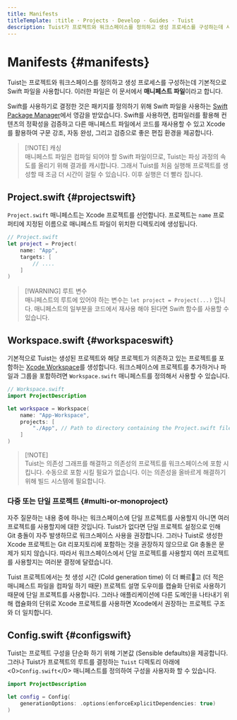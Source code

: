 ```yaml
---
title: Manifests
titleTemplate: :title · Projects · Develop · Guides · Tuist
description: Tuist가 프로젝트와 워크스페이스를 정의하고 생성 프로세스를 구성하는데 사용하는 매니페스트 파일에 대해 알아봅니다.
---
```


# Manifests {#manifests}

Tuist는 프로젝트와 워크스페이스를 정의하고 생성 프로세스를 구성하는데 기본적으로 Swift 파일을 사용합니다. 이러한 파일은 이 문서에서 **매니페스트 파일**이라고 합니다.

Swift를 사용하기로 결정한 것은 패키지를 정의하기 위해 Swift 파일을 사용하는 [Swift Package Manager](https://www.swift.org/documentation/package-manager/)에서 영감을 받았습니다. Swift를 사용하면, 컴파일러를 활용해 컨텐츠의 정확성을 검증하고 다른 매니페스트 파일에서 코드를 재사용할 수 있고 Xcode를 활용하여 구문 강조, 자동 완성, 그리고 검증으로 좋은 편집 환경을 제공합니다.

> [!NOTE] 캐싱\
> 매니페스트 파일은 컴파일 되어야 할 Swift 파일이므로, Tuist는 파싱 과정의 속도를 올리기 위해 결과를 캐시합니다. 그래서 Tuist를 처음 실행해 프로젝트를 생성할 때 조금 더 시간이 걸릴 수 있습니다. 이후 실행은 더 빨라 집니다.

## Project.swift {#projectswift}

<LocalizedLink href="/references/project-description/structs/project">`Project.swift`</LocalizedLink> 매니페스트는 Xcode 프로젝트를 선언합니다. 프로젝트는 `name` 프로퍼티에 지정된 이름으로 매니페스트 파일이 위치한 디렉토리에 생성됩니다.

```swift
// Project.swift
let project = Project(
    name: "App",
    targets: [
        // ....
    ]
)
```

> [!WARNING] 루트 변수\
> 매니페스트의 루트에 있어야 하는 변수는 `let project = Project(...)` 입니다. 매니페스트의 일부분을 코드에서 재사용 해야 된다면 Swift 함수를 사용할 수 있습니다.

## Workspace.swift {#workspaceswift}

기본적으로 Tuist는 생성된 프로젝트와 해당 프로젝트가 의존하고 있는 프로젝트를 포함하는 [Xcode Workspace](https://developer.apple.com/documentation/xcode/projects-and-workspaces)를 생성합니다. 워크스페이스에 프로젝트를 추가하거나 파일과 그룹을 포함하려면 <LocalizedLink href="/references/project-description/structs/workspace">`Workspace.swift`</LocalizedLink> 매니페스트를 정의해서 사용할 수 있습니다.

```swift
// Workspace.swift
import ProjectDescription

let workspace = Workspace(
    name: "App-Workspace",
    projects: [
        "./App", // Path to directory containing the Project.swift file
    ]
)
```

> [!NOTE]\
> Tuist는 의존성 그래프를 해결하고 의존성의 프로젝트를 워크스페이스에 포함 시킵니다. 수동으로 포함 시킬 필요가 없습니다. 이는 의존성을 올바르게 해결하기 위해 빌드 시스템에 필요합니다.

### 다중 또는 단일 프로젝트 {#multi-or-monoproject}

자주 질문하는 내용 중에 하나는 워크스페이스에 단일 프로젝트를 사용할지 아니면 여러 프로젝트를 사용할지에 대한 것입니다. Tuist가 없다면 단일 프로젝트 설정으로 인해 Git 충돌이 자주 발생하므로 워크스페이스 사용을 권장합니다. 그러나 Tuist로 생성한 Xcode 프로젝트는 Git 리포지토리에 포함하는 것을 권장하지 않으므로 Git 충돌은 문제가 되지 않습니다. 따라서 워크스페이스에서 단일 프로젝트를 사용할지 여러 프로젝트를 사용할지는 여러분 결정에 달렸습니다.

Tuist 프로젝트에서는 첫 생성 시간 (Cold generation time) 이 더 빠르고 (더 적은 매니페스트 파일을 컴파일 하기 때문) <LocalizedLink href="/guides/develop/projects/code-sharing">프로젝트 설명 도우미</LocalizedLink>를 캡슐화 단위로 사용하기 때문에 단일 프로젝트를 사용합니다. 그러나 애플리케이션에 다른 도메인을 나타내기 위해 캡슐화의 단위로 Xcode 프로젝트를 사용하면 Xcode에서 권장하는 프로젝트 구조와 더 일치합니다.

## Config.swift {#configswift}

Tuist는 프로젝트 구성을 단순화 하기 위해 <LocalizedLink href="/contributors/principles.html#default-to-conventions">기본값 (Sensible defaults)</LocalizedLink>을 제공합니다. 그러나 Tuist가 프로젝트의 루트를 결정하는 `Tuist` 디렉토리 아래에 <0>`Config.swift`</0> 매니페스트를 정의하여 구성을 사용자화 할 수 있습니다.

```swift
import ProjectDescription

let config = Config(
    generationOptions: .options(enforceExplicitDependencies: true)
)
```
